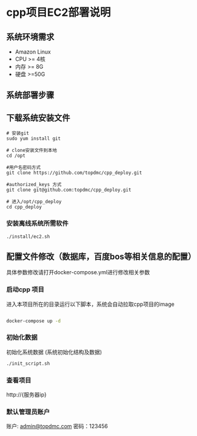 # cpp项目EC2部署说明

## 系统环境需求
- Amazon Linux
- CPU >= 4核
- 内存 >= 8G
- 硬盘 >=50G

## 系统部署步骤

## 下载系统安装文件

```
# 安装git
sudo yum install git

# clone安装文件到本地
cd /opt

#用户名密码方式
git clone https://github.com/topdmc/cpp_deploy.git

#authorized_keys 方式
git clone git@github.com:topdmc/cpp_deploy.git

# 进入/opt/cpp_deploy
cd cpp_deploy

```

### 安装离线系统所需软件

```
./install/ec2.sh

```

## 配置文件修改（数据库，百度bos等相关信息的配置）

具体参数修改请打开docker-compose.yml进行修改相关参数


### 启动cpp 项目

进入本项目所在的目录运行以下脚本，系统会自动拉取cpp项目的image
```bash

docker-compose up -d

```

### 初始化数据

初始化系统数据 (系统初始化结构及数据)

```bash
./init_script.sh

```

### 查看项目

http://{服务器ip}

### 默认管理员账户
账户: admin@topdmc.com
密码：123456
